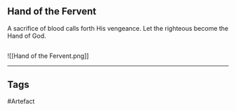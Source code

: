 ## Hand of the Fervent
A sacrifice of blood calls forth His vengeance.
Let the righteous become the Hand of God.
## 
![[Hand of the Fervent.png]]

---
## Tags
#Artefact